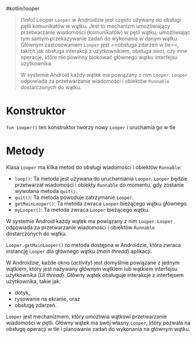 #kotlin/looper

>[!info] Looper
> `Looper` w Androidzie jest często używany do obsługi pętli komunikatów w wątku.
> Jest to mechanizm umożliwiający przetwarzanie wiadomości (komunikatów) w pętli wątku, umożliwiając tym samym przekazywanie zadań do wykonania w danym wątku. 
> Głównym zastosowaniem `Looper` jest ==obsługa zdarzeń w tle==, takich jak obsługa interakcji z użytkownikiem, obsługa sieci, czy inne operacje, które nie powinny blokować głównego wątku interfejsu użytkownika.
> 
> W systemie Android każdy wątek ma powiązany z nim `Looper`. `Looper` odpowiada za przetwarzanie wiadomości i obiektów `Runnable` dostarczonych do wątku.



# Konstruktor
`fun Looper()`
ten konstruktor tworzy nowy `Looper` i uruchamia go w tle

# Metody
Klasa `Looper` ma kilka metod do obsługi wiadomości i obiektów `Runnable`:

- `loop()`: Ta metoda jest używana do uruchamiania `Looper`. `Looper` będzie przetwarzał wiadomości i obiekty `Runnable` do momentu, gdy zostanie wywołana metoda `quit()`.
- `quit()`: Ta metoda powoduje zatrzymanie `Looper`.
- `getMainLooper()`: Ta metoda zwraca `Looper` bieżącego wątku głównego.
- `myLooper()`: Ta metoda zwraca `Looper` bieżącego wątku.



W systemie Android każdy wątek ma powiązany z nim `Looper`. `Looper` odpowiada za przetwarzanie wiadomości i obiektów `Runnable` dostarczonych do wątku.

`Looper.getMainLooper()` to metoda dostępna w Androidzie, która zwraca instancję `Looper` dla głównego wątku (*main thread*) aplikacji.

W Androidzie, każde okno (*activity*) jest domyślnie powiązane z jednym wątkiem, który jest nazywany głównym wątkiem lub wątkiem interfejsu użytkownika (*UI thread*). Główny wątek obsługuje interakcje z interfejsem użytkownika, takie jak:
- dotyk, 
- rysowanie na ekranie, oraz 
- obsługę zdarzeń.

`Looper` jest mechanizmem, który umożliwia wątkowi przetwarzanie wiadomości w pętli. Główny wątek ma swój własny `Looper`, który pozwala na obsługę operacji w tle i planowanie zadań do wykonania na głównym wątku.











